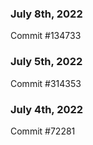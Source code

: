 ### July 8th, 2022

Commit #134733

### July 5th, 2022

Commit #314353


### July 4th, 2022

Commit #72281
